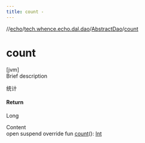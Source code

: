 ```yaml
---
title: count -
---
```

//[echo](../../index.md)/[tech.whence.echo.dal.dao](../index.md)/[AbstractDao](index.md)/[count](count.md)



# count  
[jvm]  
Brief description  


统计



#### Return  


Long

  
Content  
open suspend override fun [count](count.md)(): [Int](https://kotlinlang.org/api/latest/jvm/stdlib/kotlin/-int/index.html)  



